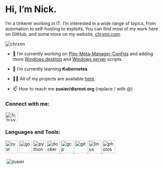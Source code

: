 # Hi, I’m Nick.

I’m a tinkerer working in IT. I’m interested in a wide range of topics, from automation to self-hosting to exploits. You
can find most of my work here on GitHub, and some more on my website,
[chrxnn.com](https://chrxnn.com).

<p align="left"> <img src="https://komarev.com/ghpvc/?username=chrxnn&label=Profile%20views&color=0e75b6&style=flat" alt="chrxnn" /> </p>

<!-- <p align="left"> <a href="https://github.com/ryo-ma/github-profile-trophy"><img src="https://github-profile-trophy.vercel.app/?username=zusier" alt="zusier" /></a> </p> -->

- 🔭 I’m currently working on [Plex-Meta-Manager-Configs](https://github.com/housefisharr/PMM-Configs) and adding more [Windows desktop](https://github.com/chrxnn/windows-desktop) and [Windows server](https://github.com/chrxnn/windows-server) scripts.

- 🌱 I’m currently learning **Kubernetes**.

- 👨‍💻 All of my projects are available [here](https://github.com/Zusier?tab=repositories).

- 📫 How to reach me **zusier/disroot.org** (replace / with @)

<h3 align="left">Connect with me:</h3>
<p align="left">
<a href="Zusier#5691" target="blank"><img align="center" src="https://cdn.jsdelivr.net/npm/simple-icons@3.0.1/icons/discord.svg" alt="7c7UjYENza" height="30" width="40" /></a>
</p>

<h3 align="left">Languages and Tools:</h3>
<p align="left"> 
<a href="https://www.rust-lang.org/" target="_blank"> <img src="https://www.rust-lang.org/static/images/favicon.svg" alt="rust" width="40" height="40"/></a>
<a href="https://go.dev/" target="_blank"> <img src="https://cdn.jsdelivr.net/gh/devicons/devicon/icons/go/go-original.svg" alt="go" width="40" height="40"/></a>
<a href="https://www.python.org" target="_blank"> <img src="https://cdn.jsdelivr.net/gh/devicons/devicon/icons/python/python-original.svg" alt="python" width="40" height="40"/></a>
<a href="https://www.docker.com/" target="_blank"> <img src="https://cdn.jsdelivr.net/gh/devicons/devicon/icons/docker/docker-plain.svg" alt="docker" width="40" height="40"/> </a> 
<a href="https://cloud.google.com" target="_blank"> <img src="https://www.vectorlogo.zone/logos/google_cloud/google_cloud-icon.svg" alt="gcp" width="40" height="40"/> </a> 
<a href="https://git-scm.com/" target="_blank"> <img src="https://www.vectorlogo.zone/logos/git-scm/git-scm-icon.svg" alt="git" width="40" height="40"/> </a> 
<a href="https://www.linux.org/" target="_blank"> <img src="https://cdn.jsdelivr.net/gh/devicons/devicon/icons/linux/linux-original.svg" alt="linux" width="40" height="40"/> </a> <a href="https://www.photoshop.com/en" target="_blank"> <img src="https://cdn.jsdelivr.net/gh/devicons/devicon/icons/photoshop/photoshop-line.svg" alt="photoshop" width="40" height="40"/> </a> 
</p>

<p>&nbsp;<img align="center" src="https://github-readme-stats.vercel.app/api?username=zusier&show_icons=true&locale=en" alt="zusier" /></p>
